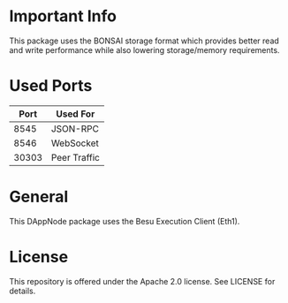 # Important Info

This package uses the BONSAI storage format which provides better read and write performance while also lowering storage/memory requirements. 

# Used Ports

| Port | Used For |
| ---- | -------- |
| 8545 | JSON-RPC |
| 8546 | WebSocket|
| 30303| Peer Traffic|

# General

This DAppNode package uses the Besu Execution Client (Eth1). 

# License

This repository is offered under the Apache 2.0 license. See LICENSE for details.
